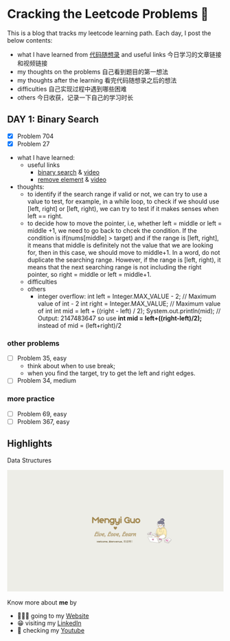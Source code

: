 # Cracking the Leetcode Problems 🥳

This is a blog that tracks my leetcode learning path. Each day, I post the below contents:

- what I have learned from [代码随想录](https://programmercarl.com/%E6%95%B0%E7%BB%84%E7%90%86%E8%AE%BA%E5%9F%BA%E7%A1%80.html) and useful links 今日学习的文章链接和视频链接
- my thoughts on the problems 自己看到题目的第一想法
- my thoughts after the learning 看完代码随想录之后的想法
- difficulties 自己实现过程中遇到哪些困难
- others 今日收获，记录一下自己的学习时长

## DAY 1: Binary Search

- [x] Problem 704
- [x] Problem 27

- what I have learned:
  - useful links
    - [binary search](https://programmercarl.com/0704.%E4%BA%8C%E5%88%86%E6%9F%A5%E6%89%BE.html) & [video](https://www.bilibili.com/video/BV1fA4y1o715/)
    - [remove element](https://programmercarl.com/0027.%E7%A7%BB%E9%99%A4%E5%85%83%E7%B4%A0.html) & [video](https://www.bilibili.com/video/BV12A4y1Z7LP/?spm_id_from=333.788&vd_source=d216e0483cb2bc8d1140b35f1674e41d)
- thoughts:
  - to identify if the search range if valid or not, we can try to use a value to test, for example, in a while loop, to check if we should use [left, right] or [left, right), we can try to test if it makes senses when left == right.
  - to decide how to move the pointer, i.e, whether left = middle or left = middle +1, we need to go back to chcek the condition. If the condition is if(nums[middle] > target) and if the range is [left, right], it means that middle is definitely not the value that we are looking for, then in this case, we should move to middle+1. In a word, do not duplicate the searching range. However, if the range is [left, right), it means that the next searching range is not including the right pointer, so right = middle or left = middle+1.
  - difficulties
  - others 
    - integer overflow:
    int left = Integer.MAX_VALUE - 2; // Maximum value of int - 2
    int right = Integer.MAX_VALUE; // Maximum value of int
    int mid = left + ((right - left) / 2);
    System.out.println(mid); // Output: 2147483647
    so use __int mid = left+((right-left)/2);__ instead of mid = (left+right)/2

### other problems

- [ ] Problem 35, easy
  - think about when to use break;
  - when you find the target, try to get the left and right edges.
- [ ] Problem 34, medium

### more practice

- [ ] Problem 69, easy
- [ ] Problem 367, easy

## Highlights

Data Structures

![Mengyi Cartoon Pic](/Live,%20Love,%20Learn.png)

Know more about **me** by

- 🙋🏻‍♀️ going to my [Website](https://mengyig.github.io/#)
- 😁 visiting my [LinkedIn](https://www.linkedin.com/in/mengyi-guo/)
- 🎥 checking my [Youtube](https://www.youtube.com/channel/UCu7Q8pfeEvjgTxVyj7YVxHw)
